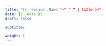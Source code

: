 ```yaml
---
title: "{{ replace .Name "-" " " | title }}"
date: {{ .Date }}
draft: false

subtitle: 

weight: 1
---
```


